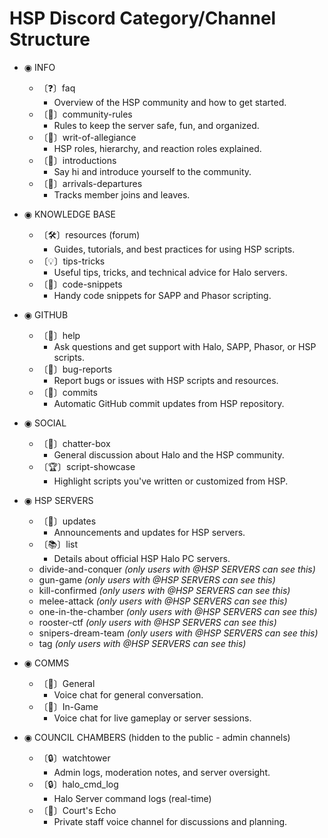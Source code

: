 # HSP Discord Category/Channel Structure

* ◉ INFO
    * 〔❓〕faq
        * Overview of the HSP community and how to get started.
    * 〔📕〕community-rules
        * Rules to keep the server safe, fun, and organized.
    * 〔📜〕writ-of-allegiance
        * HSP roles, hierarchy, and reaction roles explained.
    * 〔👋〕introductions
        * Say hi and introduce yourself to the community.
    * 〔🚪〕arrivals-departures
        * Tracks member joins and leaves.

* ◉ KNOWLEDGE BASE
    * 〔🛠️〕resources (forum)
        * Guides, tutorials, and best practices for using HSP scripts.
    * 〔💡〕tips-tricks
        * Useful tips, tricks, and technical advice for Halo servers.
    * 〔👾〕code-snippets
        * Handy code snippets for SAPP and Phasor scripting.

* ◉ GITHUB
    * 〔🙋〕help
        * Ask questions and get support with Halo, SAPP, Phasor, or HSP scripts.
    * 〔🐛〕bug-reports
        * Report bugs or issues with HSP scripts and resources.
    * 〔🔔〕commits
        * Automatic GitHub commit updates from HSP repository.

* ◉ SOCIAL
    * 〔💬〕chatter-box
        * General discussion about Halo and the HSP community.
    * 〔🏆〕script-showcase
        * Highlight scripts you've written or customized from HSP.

* ◉ HSP SERVERS
    * 〔🔔〕updates
        * Announcements and updates for HSP servers.
    * 〔📚〕list
        * Details about official HSP Halo PC servers.
    *  divide-and-conquer _(only users with @HSP SERVERS can see this)_
    *  gun-game _(only users with @HSP SERVERS can see this)_
    *  kill-confirmed _(only users with @HSP SERVERS can see this)_
    *  melee-attack _(only users with @HSP SERVERS can see this)_
    *  one-in-the-chamber _(only users with @HSP SERVERS can see this)_
    *  rooster-ctf _(only users with @HSP SERVERS can see this)_
    *  snipers-dream-team _(only users with @HSP SERVERS can see this)_
    *  tag _(only users with @HSP SERVERS can see this)_

* ◉ COMMS
    * 〔🎤〕General
        * Voice chat for general conversation.
    * 〔🎤〕In-Game
        * Voice chat for live gameplay or server sessions.

* ◉ COUNCIL CHAMBERS (hidden to the public - admin channels)
    * 〔🔒〕watchtower
        * Admin logs, moderation notes, and server oversight.
    * 〔🔒〕halo_cmd_log
        * Halo Server command logs (real-time)
    * 〔🎤〕Court's Echo
        * Private staff voice channel for discussions and planning.